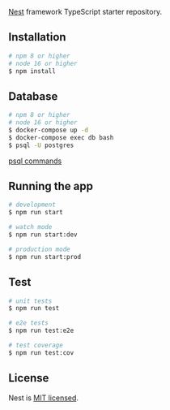[Nest](https://github.com/nestjs/nest) framework TypeScript starter repository.


## Installation

```bash
# npm 8 or higher
# node 16 or higher
$ npm install
```

## Database

```bash
# npm 8 or higher
# node 16 or higher
$ docker-compose up -d
$ docker-compose exec db bash 
$ psql -U postgres

```
[psql commands](https://www.postgresqltutorial.com/postgresql-administration/psql-commands/)

## Running the app

```bash
# development
$ npm run start

# watch mode
$ npm run start:dev

# production mode
$ npm run start:prod
```

## Test

```bash
# unit tests
$ npm run test

# e2e tests
$ npm run test:e2e

# test coverage
$ npm run test:cov
```

## License

Nest is [MIT licensed](LICENSE).
